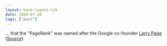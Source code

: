 ```yaml
---
layout: base-layout.njk
date: 2020-07-20
tags: ["post"]
---
```


... that the "PageRank" was named after the Google co-founder [Larry Page](https://en.wikipedia.org/wiki/Larry_Page) ([Source](https://web.archive.org/web/20010715123343/https://www.google.com/press/funfacts.html)).
